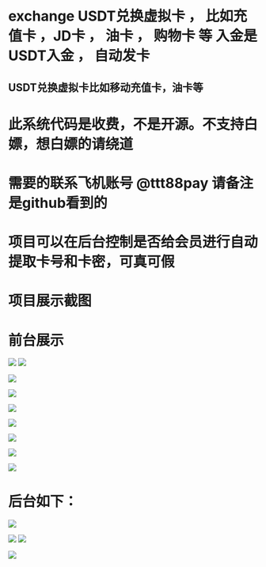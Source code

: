 # exchange USDT兑换虚拟卡 ， 比如充值卡 ，JD卡 ， 油卡 ， 购物卡 等 入金是USDT入金 ， 自动发卡
## USDT兑换虚拟卡比如移动充值卡，油卡等
# 此系统代码是收费，不是开源。不支持白嫖，想白嫖的请绕道
# 需要的联系飞机账号 @ttt88pay 请备注是github看到的
# 项目可以在后台控制是否给会员进行自动提取卡号和卡密，可真可假
# 项目展示截图


# 前台展示

![](img/1.png )
![](img/2.png)


![](img/3.png)

![](img/4.png)

![](img/5.png)

![](img/6.png)

![](img/7.png)

![](img/8.png)

![](img/9.png)


# 后台如下：

![](img/admin_1.png)

![](img/admin_2.png)
![](img/admin_3.png)


![](img/admin_4.png)